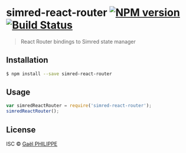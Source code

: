 # simred-react-router [![NPM version](https://badge.fury.io/js/simred-react-router.svg)](https://npmjs.org/package/simred-react-router) [![Build Status](https://travis-ci.org/gaelph/simred-react-router.svg?branch=master)](https://travis-ci.org/gaelph/simred-react-router)

> React Router bindings to Simred state manager

## Installation

```sh
$ npm install --save simred-react-router
```

## Usage

```js
var simredReactRouter = require('simred-react-router');
simredReactRouter();
```

## License

ISC © [Gaël PHILIPPE](https://github.com/gaelph)
